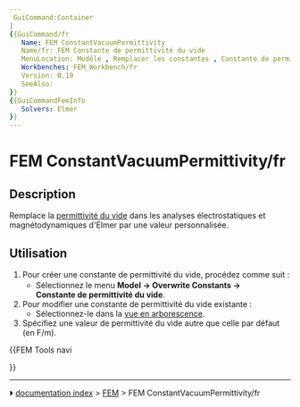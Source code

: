```yaml
---
 GuiCommand:Container
|
{{GuiCommand/fr
   Name: FEM ConstantVacuumPermittivity
   Name/fr: FEM Constante de permittivité du vide
   MenuLocation: Modèle , Remplacer les constantes , Constante de permittivité du vide
   Workbenches: FEM_Workbench/fr
   Version: 0.19
   SeeAlso: 
}}
{{GuiCommandFemInfo
   Solvers: Elmer
}}
---
```


# FEM ConstantVacuumPermittivity/fr

## Description

Remplace la [permittivité du vide](https://fr.wikipedia.org/wiki/Permittivit%C3%A9_du_vide) dans les analyses électrostatiques et magnétodynamiques d\'Elmer par une valeur personnalisée.



## Utilisation

1.  Pour créer une constante de permittivité du vide, procédez comme suit :
    -   Sélectionnez le menu **Model → Overwrite Constants → <img src="images/FEM_ConstantVacuumPermittivity.svg" width=16px> Constante de permittivité du vide**.
2.  Pour modifier une constante de permittivité du vide existante :
    -   Sélectionnez-le dans la [vue en arborescence](Tree_view/fr.md).
3.  Spécifiez une valeur de permittivité du vide autre que celle par défaut (en F/m).





{{FEM Tools navi

}}



---
⏵ [documentation index](../README.md) > [FEM](Category_FEM.md) > FEM ConstantVacuumPermittivity/fr
